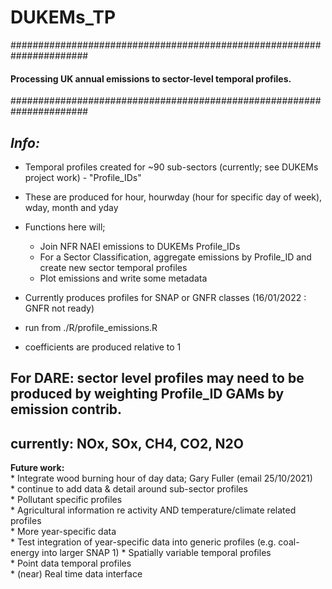 # DUKEMs_TP

######################################################################
#### **Processing UK annual emissions to sector-level temporal profiles.**
######################################################################

*Info:*
----------------

* Temporal profiles created for ~90 sub-sectors (currently; see DUKEMs project work) - "Profile_IDs"
* These are produced for hour, hourwday (hour for specific day of week), wday, month and yday

* Functions here will;
    * Join NFR NAEI emissions to DUKEMs Profile_IDs
    * For a Sector Classification, aggregate emissions by Profile_ID and create new sector temporal profiles
    * Plot emissions and write some metadata

* Currently produces profiles for SNAP or GNFR classes (16/01/2022 : GNFR not ready)

* run from ./R/profile_emissions.R

* coefficients are produced relative to 1

## For DARE: sector level profiles may need to be produced by weighting Profile_ID GAMs by emission contrib.
## currently: NOx, SOx, CH4, CO2, N2O

**Future work:**\
    * Integrate wood burning hour of day data; Gary Fuller (email 25/10/2021)\
    * continue to add data & detail around sub-sector profiles\
    * Pollutant specific profiles\
    * Agricultural information re activity AND temperature/climate related profiles\
    * More year-specific data\
    * Test integration of year-specific data into generic profiles (e.g. coal-energy into larger SNAP 1)
    * Spatially variable temporal profiles\
    * Point data temporal profiles\
    * (near) Real time data interface

